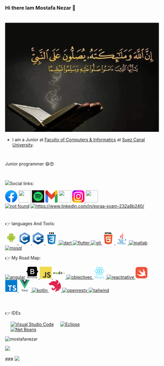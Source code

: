 ### Hi there Iam Mostafa Nezar 👋
# 
<img src="WhatsApp Image 2023-02-16 at 18.33.40.jpg" height="auto" width ="auto" title="قبل كل شىء دعوني اعبر عن اعتزازي ب قول الله تعالى">

<!--
**mostafanezar/mostafanezar** is a ✨ _special_ ✨ repository because its `README.md` (this file) appears on your GitHub profile.

Here are some ideas to get you started:

- 🔭 I’m currently working on ...
- 🌱 I’m currently learning ...
- 👯 I’m looking to collaborate on ...
- 🤔 I’m looking for help with ...
- 💬 Ask me about ...
- 📫 How to reach me: ...
- 😄 Pronouns: ...
- ⚡ Fun fact: ...
-->
- I am a Junior at [Faculty of Computers & Informatics](http://suez.edu.eg/ar/%d9%83%d9%84%d9%8a%d8%a9-%d8%a7%d9%84%d8%ad%d8%a7%d8%b3%d8%a8%d8%a7%d8%aa-%d9%88%d8%a7%d9%84%d9%85%d8%b9%d9%84%d9%88%d9%85%d8%a7%d8%aa/) at [Suez Canal University](http://suez.edu.eg/ar/).
<br>
<p>Junior programmer &#128516;&#128525; </p> <br>
<p><img src="https://media.giphy.com/media/feQRYLoruyjguhLjK1/giphy.gif" width="40px">Social links: </p>
</a>
<a href="https://www.facebook.com/mostafanazar.mostafa.9?mibextid=LQQJ4d" target="blank"><img src="Facebook_f_logo_(2021).svg.png" alt="" height="40" width="40" /></a>
 <a href="https://myaccount.microsoft.com/مصطفى نزار مصطفى غريب البنا" target="_blank"><img src="Microsoft_Office_Teams_(2018–present).svg.png" height="40" width="40"></a>
 <a href="https://www.googleadservices.com/pagead/aclk?sa=L&ai=DChcSEwj4jOTjk739AhWUkGgJHYycCjwYABAAGgJ3Zg&ohost=www.google.com&cid=CAESauD2u2-CFms_ki5OtbykOHVfqfSBLu_LuYHQzpaAZvNyYOW7cGXtivrE3c8tbwVDQV54PH6zhGp0lwCrPnuVO0tavr2WojuMSqIfKfHHG81SWpqiVXGkJisiCP3HaDY2-dO4vPC_NtEwReA&sig=AOD64_3ZjlsuAAA7-qCJCxQmmyQOmu8fvw&q&adurl&ved=2ahUKEwi57N7jk739AhUUQaQEHR2iAXkQ0Qx6BAgJEAE/31ln7fuh7uoiwnn2i7txjditniby" target="blank"><img src="unnamed.png" alt="" height="40" width="40" /></a>
 <a href="https://mail.google.com/mail/mostafanezar19@gmail.com/" target="_blank"><img src="Gmail_icon_(2023).svg.png" height="40" width="40"></a> 
<a href="https://www.instagram.com///mostafa_nezar_21" target="blank"><img src="https://github.com/mitul3737/mitul3737/blob/main/socials/instagram.png" alt="" height="40" width="40" /></a> 
<a href="https://www.instagram.com/mostafa_nezar_21"><img src="Instagram_logo_2022.svg.png" alt="" height="40px" width="40px"> </a> 
    <a href="https://twitter.com/MostafaNezar5" target="blank"><img src="https://github.com/mitul3737/mitul3737/blob/main/socials/twitter.png" title = "Twitter" alt="" height="40" width ="40" /></a> <br>
<a href="https://codeforces.com/profile/Mostafa_Nezar" target="blank"><img src="https://raw.githubusercontent.com/rahuldkjain/github-profile-readme-generator/master/src/images/icons/Social/codeforces.svg" alt="not found" height="40" width="40" /></a> 
<a href="https://www.linkedin.com/in/mostafa-nezar-2a1458257?trk=contact-info" target="blank"><img src="https://raw.githubusercontent.com/rahuldkjain/github-profile-readme-generator/master/src/images/icons/Social/linked-in-alt.svg" alt="https://www.linkedin.com/in/esraa-syam-232a8b240/" height="40" width="40" /></a>

#

👉 languages And Tools:
<p>
<p align="left"> <a href="https://developer.android.com" target="_blank" rel="noreferrer"> <img src="https://raw.githubusercontent.com/devicons/devicon/master/icons/android/android-original-wordmark.svg" alt="android" width="40" height="40"/> </a> <a href="https://www.cprogramming.com/" target="_blank" rel="noreferrer"> <img src="https://raw.githubusercontent.com/devicons/devicon/master/icons/c/c-original.svg" alt="c" width="40" height="40"/> </a> <a href="https://www.w3schools.com/cpp/" target="_blank" rel="noreferrer"> <img src="https://raw.githubusercontent.com/devicons/devicon/master/icons/cplusplus/cplusplus-original.svg" alt="cplusplus" width="40" height="40"/> </a> <a href="https://www.w3schools.com/css/" target="_blank" rel="noreferrer"> <img src="https://raw.githubusercontent.com/devicons/devicon/master/icons/css3/css3-original-wordmark.svg" alt="css3" width="40" height="40"/> </a> <a href="https://dart.dev" target="_blank" rel="noreferrer"> <img src="https://www.vectorlogo.zone/logos/dartlang/dartlang-icon.svg" alt="dart" width="40" height="40"/> </a> <a href="https://flutter.dev" target="_blank" rel="noreferrer"> <img src="https://www.vectorlogo.zone/logos/flutterio/flutterio-icon.svg" alt="flutter" width="40" height="40"/> </a> <a href="https://git-scm.com/" target="_blank" rel="noreferrer"> <img src="https://www.vectorlogo.zone/logos/git-scm/git-scm-icon.svg" alt="git" width="40" height="40"/> </a> <a href="https://www.w3.org/html/" target="_blank" rel="noreferrer"> <img src="https://raw.githubusercontent.com/devicons/devicon/master/icons/html5/html5-original-wordmark.svg" alt="html5" width="40" height="40"/> </a> <a href="https://www.java.com" target="_blank" rel="noreferrer"> <img src="https://raw.githubusercontent.com/devicons/devicon/master/icons/java/java-original.svg" alt="java" width="40" height="40"/> </a> <a href="https://www.mathworks.com/" target="_blank" rel="noreferrer"> <img src="https://upload.wikimedia.org/wikipedia/commons/2/21/Matlab_Logo.png" alt="matlab" width="40" height="40"/> </a> <a href="https://www.microsoft.com/en-us/sql-server" target="_blank" rel="noreferrer"> <img src="https://www.svgrepo.com/show/303229/microsoft-sql-server-logo.svg" alt="mssql" width="40" height="40"/> </a>  </p>

<!--  <a href="https://git-scm.com/" target="_blank" rel="noreferrer"> <img src="git-bash.svg" alt="git" width="55" height="55"/> </a> 
 <a href="https://git-scm.com/" target="_blank" rel="noreferrer"> <img src="https://github.com/mostafanezar/mostafanezar/blob/main/Git-Icon-Black.png" alt="git" width="55" height="55"/> </a>  -->
  👉 My Road Map:
  <br>
  <P> </a> <a href="https://angular.io" target="_blank" rel="noreferrer"> <img src="https://angular.io/assets/images/logos/angular/angular.svg" alt="angular" width="40" height="40"/> </a> <a href="https://getbootstrap.com" target="_blank" rel="noreferrer"> <img src="https://raw.githubusercontent.com/devicons/devicon/master/icons/bootstrap/bootstrap-plain-wordmark.svg" alt="bootstrap" width="40" height="40"/> </a> <a href="https://developer.mozilla.org/en-US/docs/Web/JavaScript" target="_blank" rel="noreferrer"> <img src="https://raw.githubusercontent.com/devicons/devicon/master/icons/javascript/javascript-original.svg" alt="javascript" width="40" height="40"/> </a> <a href="https://nodejs.org" target="_blank" rel="noreferrer"> <img src="https://raw.githubusercontent.com/devicons/devicon/master/icons/nodejs/nodejs-original-wordmark.svg" alt="nodejs" width="40" height="40"/> </a> <a href="https://developer.apple.com/library/archive/documentation/Cocoa/Conceptual/ProgrammingWithObjectiveC/Introduction/Introduction.html" target="_blank" rel="noreferrer"> <img src="https://www.vectorlogo.zone/logos/apple_objectivec/apple_objectivec-icon.svg" alt="objectivec" width="40" height="40"/> </a> <a href="https://reactjs.org/" target="_blank" rel="noreferrer"> <img src="https://raw.githubusercontent.com/devicons/devicon/master/icons/react/react-original-wordmark.svg" alt="react" width="40" height="40"/> </a> <a href="https://reactnative.dev/" target="_blank" rel="noreferrer"> <img src="https://reactnative.dev/img/header_logo.svg" alt="reactnative" width="40" height="40"/> </a> <a href="https://developer.apple.com/swift/" target="_blank" rel="noreferrer"> <img src="https://raw.githubusercontent.com/devicons/devicon/master/icons/swift/swift-original.svg" alt="swift" width="40" height="40"/> </a> <a href="https://www.typescriptlang.org/" target="_blank" rel="noreferrer"> <img src="https://raw.githubusercontent.com/devicons/devicon/master/icons/typescript/typescript-original.svg" alt="typescript" width="40" height="40"/> </a> <a href="https://vuejs.org/" target="_blank" rel="noreferrer"> <img src="https://raw.githubusercontent.com/devicons/devicon/master/icons/vuejs/vuejs-original-wordmark.svg" alt="vuejs" width="40" height="40"/> </a><a href="https://kotlinlang.org" target="_blank" rel="noreferrer"> <img src="https://www.vectorlogo.zone/logos/kotlinlang/kotlinlang-icon.svg" alt="kotlin" width="40" height="40"/> </a> <a href="https://nestjs.com/" target="_blank" rel="noreferrer"> <img src="https://raw.githubusercontent.com/devicons/devicon/master/icons/nestjs/nestjs-plain.svg" alt="nestjs" width="40" height="40"/> </a> <a href="https://openresty.org/" target="_blank" rel="noreferrer"> <img src="https://openresty.org/images/logo.png" alt="openresty" width="40" height="40"/> </a> <a href="https://tailwindcss.com/" target="_blank" rel="noreferrer"> <img src="https://www.vectorlogo.zone/logos/tailwindcss/tailwindcss-icon.svg" alt="tailwind" width="40" height="40"/> </a> </p>

#     
   <br>
    👉 IDEs
<p>
  &emsp;
    <a href="#"><img alt="Visual Studio Code" src="https://img.shields.io/badge/Visual%20Studio%20Code-0078d7.svg?style=plastic&logo=visual-studio-code&logoColor=white"></a>
  &emsp;
    <a href="#"><img alt="Eclipse" src="https://img.shields.io/badge/eclipse%20ide-%232C2255.svg?&style=plastic&logo=eclipse%20ide&logoColor=white" /></a><br>
  &emsp;
 <a href="#"><img alt="Net Beans" src="https://raw.githubusercontent.com/apache/netbeans/master/nbi/engine/native/launcher/windows/resources/icon.ico" height="60" width="60"/></a>
</p>

<p align="left"> <img src="https://komarev.com/ghpvc/?username=mostafanezar&label=Profile%20views&color=0e75b6&style=flat" alt="mostafanezar" /> </p>
<a href="https://github.com/DenverCoder1/readme-typing-svg">
<img src="https://readme-typing-svg.demolab.com/?lines=Junior Programmer%20;Web%20Is%20My%20Passion&#128516;&#128525; ;Shams Al-Zinaty &#10084;;&font=Fira%20Code&center=true&width=440&height=45&color=ff0000&vCenter=true&pause=1000&size=22" /></a>
</p>
### <img src = "https://github.com/7oSkaaa/7oSkaaa/blob/main/Images/Front_End.gif?raw=true" width=5%> 

